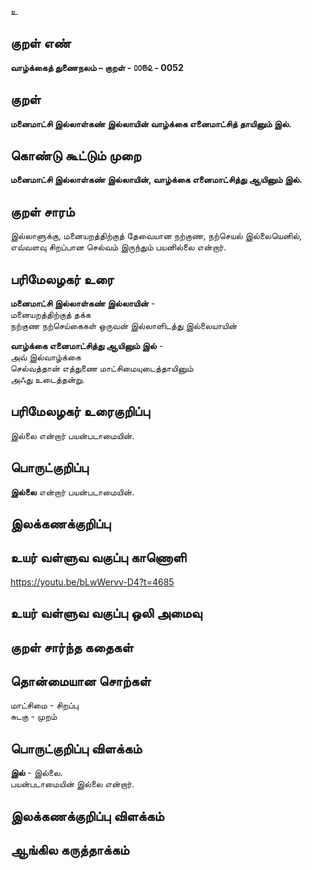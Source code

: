 உ

## குறள் எண் 

**வாழ்க்கைத் துணைநலம் – குறள் - ௦௦௫௨ - 0052**  

## குறள் 

**மனைமாட்சி இல்லாள்கண் இல்லாயின் வாழ்க்கை 
எனைமாட்சித் தாயினும் இல்.** 

## கொண்டு கூட்டும் முறை

**மனைமாட்சி இல்லாள்கண் இல்லாயின், வாழ்க்கை எனைமாட்சித்து ஆயினும் இல்.**

## குறள் சாரம் 

இல்லாளுக்கு, மனையறத்திற்குத் தேவையான நற்குண, நற்செயல் இல்லையெனில், எவ்வளவு சிறப்பான செல்வம் இருந்தும் பயனில்லை என்றார். 

## பரிமேலழகர் உரை

**மனைமாட்சி இல்லாள்கண் இல்லாயின்** -  
மனையறத்திற்குத் தக்க  
நற்குண நற்செய்கைகள் ஒருவன் இல்லாளிடத்து இல்லையாயின்  

**வாழ்க்கை எனைமாட்சித்து ஆயினும் இல்** -  
அவ் இல்வாழ்க்கை  
செல்வத்தான் எத்துணை மாட்சிமையுடைத்தாயினும்  
அஃது உடைத்தன்று.  

## பரிமேலழகர் உரைகுறிப்பு   

 இல்லை என்றார் பயன்படாமையின்.
 
## பொருட்குறிப்பு 

**இல்லை** என்றார் பயன்படாமையின்.  
 
## இலக்கணக்குறிப்பு  


## உயர் வள்ளுவ வகுப்பு காணொளி

https://youtu.be/bLwWervv-D4?t=4685

## உயர் வள்ளுவ வகுப்பு ஒலி அமைவு 

 
## குறள் சார்ந்த கதைகள் 


## தொன்மையான சொற்கள்

மாட்சிமை - சிறப்பு    
சுடகு - முறம்

## பொருட்குறிப்பு விளக்கம்

**இல்** - இல்லை.  
பயன்படாமையின் இல்லை என்றார். 

## இலக்கணக்குறிப்பு விளக்கம்


## ஆங்கில கருத்தாக்கம் 


